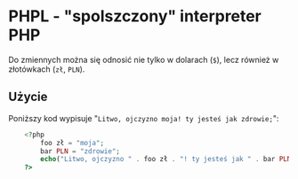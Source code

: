 # PHPL - "spolszczony" interpreter PHP
Do zmiennych można się odnosić nie tylko w dolarach (`$`), lecz również w złotówkach (`zł`, `PLN`).

## Użycie
Poniższy kod wypisuje "`Litwo, ojczyzno moja! ty jesteś jak zdrowie;`":

```php
    <?php
        foo zł = "moja";
        bar PLN = "zdrowie";
        echo("Litwo, ojczyzno " . foo zł . "! ty jesteś jak " . bar PLN . ";\n");
    ?>
```
    

